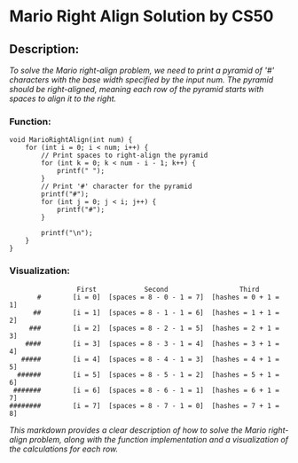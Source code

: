 # Mario Right Align Solution by CS50

## Description:
*To solve the Mario right-align problem, we need to print a pyramid of '#' characters with the base width specified by the input num. The pyramid should be right-aligned, meaning each row of the pyramid starts with spaces to align it to the right.*


### Function:
```Copy code
void MarioRightAlign(int num) {
    for (int i = 0; i < num; i++) {
        // Print spaces to right-align the pyramid
        for (int k = 0; k < num - i - 1; k++) {
            printf(" ");
        }
        // Print '#' character for the pyramid
        printf("#");
        for (int j = 0; j < i; j++) {
            printf("#");
        }

        printf("\n");
    }
}
```

### Visualization:
```
                 First            Second                  Third
       #        [i = 0]  [spaces = 8 - 0 - 1 = 7]  [hashes = 0 + 1 = 1]
      ##        [i = 1]  [spaces = 8 - 1 - 1 = 6]  [hashes = 1 + 1 = 2]
     ###        [i = 2]  [spaces = 8 - 2 - 1 = 5]  [hashes = 2 + 1 = 3]
    ####        [i = 3]  [spaces = 8 - 3 - 1 = 4]  [hashes = 3 + 1 = 4]
   #####        [i = 4]  [spaces = 8 - 4 - 1 = 3]  [hashes = 4 + 1 = 5]
  ######        [i = 5]  [spaces = 8 - 5 - 1 = 2]  [hashes = 5 + 1 = 6]
 #######        [i = 6]  [spaces = 8 - 6 - 1 = 1]  [hashes = 6 + 1 = 7]
########        [i = 7]  [spaces = 8 - 7 - 1 = 0]  [hashes = 7 + 1 = 8]
```

*This markdown provides a clear description of how to solve the Mario right-align problem, along with the function implementation and a visualization of the calculations for each row.*
